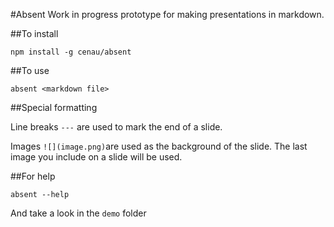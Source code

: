 #Absent 
Work in progress prototype for making presentations in markdown.

##To install

`npm install -g cenau/absent`

##To use 

`absent <markdown file>`

##Special formatting

Line breaks `---` are used to mark the end of a slide. 

Images `![](image.png)`are used as the background of the slide. The last image you include on a slide will be used.

##For help

`absent --help`

And take a look in the `demo` folder



